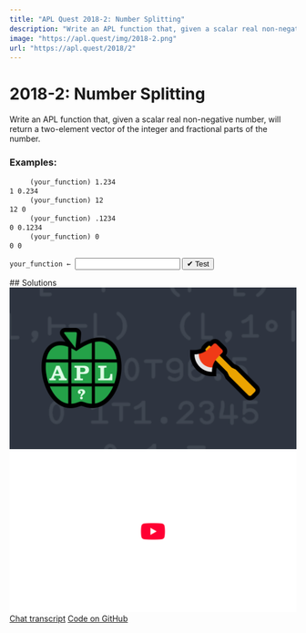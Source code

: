 ```yaml
---
title: "APL Quest 2018-2: Number Splitting"
description: "Write an APL function that, given a scalar real non-negative number, will return a two-element vector of the integer and fractional parts   of the number."
image: "https://apl.quest/img/2018-2.png"
url: "https://apl.quest/2018/2"
---
```


# <span class=s>2018-</span>2: Number Splitting

Write an APL function that, given a scalar real non-negative number, will return a two-element vector of the integer and fractional parts   of the number.

### Examples:

```APL
     (your_function) 1.234
1 0.234
     (your_function) 12
12 0
     (your_function) .1234
0 0.1234
     (your_function) 0
0 0
```
<div class="pdiv">
  <code onclick="p_Input.focus()">your_function ← </code><input id="p_Input" autocomplete="off" spellcheck="false" oninput="this.parentElement.querySelector`button`.disabled=false;localStorage.setItem(window.location.pathname,this.value)" onkeypress="subm(event)">
  <button onclick="alert$.next`Testing…`;submitSolution`p`" class="md-button md-button--primary">&#x2714; Test</button>
</div>
<blockquote id="p_Output"></blockquote>
## Solutions
<div onclick="play(this)" title="Video on YouTube" class="yt">
<img alt="Video Thumbnail" src="../../img/2018-2.png">
<img alt="YouTube" src="../../img/yt-big.png">
</div>
<a href="https://chat.stackexchange.com/transcript/message/62858667#62858667" target="_blank" class="md-button md-button--primary">Chat transcript</a>
<a href="https://github.com/abrudz/apl_quest/tree/main/2018/2.apl" target="_blank" class="md-button md-button--primary right">Code on GitHub</a>

<script>
    testCases={"a":["1.234","3.1415",".1234","(?10000)÷100"],"b":["12.0","0.0","?100"],"f":"{(⌊⍵),⍵-⌊⍵}"}
    p_Input.value=localStorage.getItem(window.location.pathname)
    play=e=>e.outerHTML=`<iframe src="https://www.youtube.com/embed/Q4U3y-bhxGA?list=PLYKQVqyrAEj9wDIUyLDGtDAFTKY38BUMN&autoplay=1" title="<span class=s>2018-</span>2: Number Splitting (APL Quest 2018-2)" frameborder="0" allow="accelerometer; autoplay; clipboard-write; encrypted-media; gyroscope; picture-in-picture; web-share" referrerpolicy="strict-origin-when-cross-origin" allowfullscreen></iframe>`
</script>
